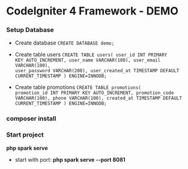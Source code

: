 # CodeIgniter 4 Framework - DEMO

### Setup Database
- Create database
<code>CREATE DATABASE demo;</code>

- Create table users
<code>CREATE TABLE users(
    user_id INT PRIMARY KEY AUTO_INCREMENT,
    user_name VARCHAR(100),
    user_email VARCHAR(100),
    user_password VARCHAR(200),
    user_created_at TIMESTAMP DEFAULT CURRENT_TIMESTAMP
) ENGINE=INNODB;</code>

- Create table promotions
<code>CREATE TABLE promotions(
    promotion_id INT PRIMARY KEY AUTO_INCREMENT,
    promotion_code VARCHAR(100),
    phone VARCHAR(100),
    created_at TIMESTAMP DEFAULT CURRENT_TIMESTAMP
) ENGINE=INNODB;</code>

### composer install
### Start project
**php spark serve**

- start with port:
**php spark serve --port 8081**